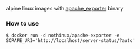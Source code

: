 alpine linux images with [apache_exporter](https://github.com/Lusitaniae/apache_exporter) binary

### How to use
```console
$ docker run -d nothinux/apache-exporter -e SCRAPE_URI='http://localhost/server-status/?auto'
```